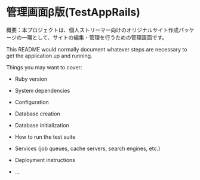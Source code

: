 # 管理画面β版(TestAppRails)
概要：本プロジェクトは、個人ストリーマー向けのオリジナルサイト作成パッケージの一環として、サイトの編集・管理を行うための管理画面です。


This README would normally document whatever steps are necessary to get the
application up and running.

Things you may want to cover:

* Ruby version

* System dependencies

* Configuration

* Database creation

* Database initialization

* How to run the test suite

* Services (job queues, cache servers, search engines, etc.)

* Deployment instructions

* ...
